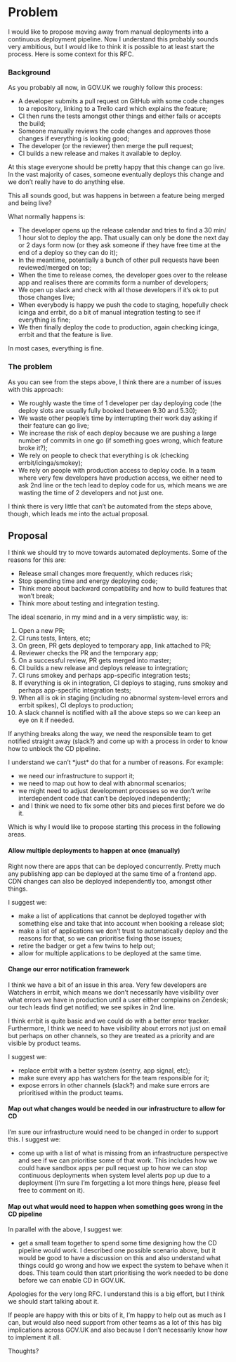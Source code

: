 # Problem

I would like to propose moving away from manual deployments into a continuous deployment pipeline. Now I understand this probably sounds very ambitious, but I would like to think it is possible to at least start the process. Here is some context for this RFC.

### **Background**

As you probably all now, in GOV.UK we roughly&nbsp;follow this process:

- A developer submits a pull request on GitHub with some code changes to a repository, linking to a Trello card which explains the feature;
- CI then runs the tests amongst other things and either fails or accepts the build;
- Someone manually reviews the code changes and approves those changes if everything is looking good;
- The developer (or the reviewer) then merge the pull request;
- CI builds a new release and makes it available&nbsp;to deploy.

At this stage everyone should be pretty happy that this change can go live. In the vast majority of cases, someone eventually deploys this change and we don’t really have to do anything else.

This all sounds good, but was happens in between a feature being merged and being live?

What normally happens is:

- The developer opens up the release calendar and tries to find a 30 min/ 1 hour slot to deploy the app. That usually can only be done the next day or 2 days form&nbsp;now (or they ask someone if they have free time at the end of a deploy so they can do it);
- In the meantime, potentially&nbsp;a bunch of other pull requests have been reviewed/merged on top;
- When the time to release comes, the developer goes over to the release app and realises there are commits form a number of developers;
- We open up slack and check with all those developers if it’s ok to put those changes live;
- When everybody is happy we push the code to staging, hopefully check icinga and errbit, do a bit of manual integration testing to see if everything is fine;
- We then finally deploy the code to production, again checking icinga, errbit and that the feature is live.

In most cases, everything is fine.&nbsp;

### **The problem**

As you can see from the steps above, I think there are a number of issues with this approach:

- We roughly waste the time of 1 developer per day deploying code (the deploy slots are usually fully booked between 9.30 and 5.30);
- We waste other people’s time by interrupting their work day asking if their feature can go live;
- We increase the risk of each deploy because we are pushing a large number of commits in one go (if something goes wrong, which feature broke it?);
- We rely on people to check that everything is ok (checking errbit/icinga/smokey);
- We rely on people with production access to deploy code. In a team where very few developers have production access, we either need to ask 2nd line or the tech lead to deploy code for us, which means we are wasting the time of 2 developers and not just one.

I think there is very little that can’t be automated from the steps above, though, which leads me into the actual&nbsp;proposal.&nbsp;

## Proposal

I think we should try to move towards automated deployments. Some of the reasons for this are:

- Release small changes more frequently, which reduces risk;
- Stop spending time and energy&nbsp;deploying code;
- Think more&nbsp;about&nbsp;backward compatibility and how to build features that won’t break;
- Think more about testing and integration testing.

The ideal scenario, in my mind and in a very simplistic way, is:

1. Open a new&nbsp;PR;
2. CI runs tests, linters, etc;
3. On green, PR gets deployed to temporary app, link attached to PR;
4. Reviewer checks the PR and the temporary app;
5. On a successful review,&nbsp;PR gets merged into master;
6. CI builds a new&nbsp;release and&nbsp;deploys release to integration;
7. CI runs smokey and perhaps app-specific integration tests;
8. If everything is ok in integration, CI deploys to staging, runs smokey and perhaps app-specific integration tests;
9. When all is ok in staging (including no abnormal system-level errors and errbit spikes), CI deploys to production;
10. A slack channel is notified with all the above steps so we can keep an eye on it if needed.

If anything breaks along the way, we need the responsible&nbsp;team to get notified straight away (slack?)&nbsp;and come up with a process in order to know how to unblock the CD pipeline.

I understand we can’t \*just\* do that for a number of reasons. For example:

- we need our infrastructure to support it;
- we need to map out how to deal with abnormal scenarios;
- we might need to adjust development processes so we don’t write interdependent code that can’t be deployed independently;
- and I think we need to fix some other bits and pieces first before we do it.

Which is why&nbsp;I would like to propose starting this process in the following areas.

#### **Allow multiple deployments to happen at once (manually)**

Right now there are apps that can be&nbsp;deployed&nbsp;concurrently. Pretty much any publishing app can be deployed at the same time of a frontend app. CDN changes can also be deployed independently too, amongst other things.

I suggest we:

- make a list of applications that cannot be deployed together with something else and take that into account when booking a release slot;
- make a list of applications we don’t trust to automatically deploy and the reasons for that, so we can prioritise fixing those issues;
- retire the badger or get a few twins to help out;
- allow for multiple applications to be deployed at the same time.

#### **Change our error notification framework**

I think we have a bit of an issue in this area. Very few developers are Watchers in errbit, which means we don’t necessarily have visibility over what errors we have in production until a user either complains on Zendesk; our tech leads find get notified; we see spikes in 2nd line.

I think errbit is quite basic and we could do with a better error tracker. Furthermore, I think we need to have visibility about errors not just on email but perhaps on other channels, so they are treated as a priority and are visible by product teams.

I suggest we:

- replace errbit with a better system (sentry, app signal, etc);
- make sure every app has watchers for the team responsible for it;
- expose errors in other channels (slack?) and make&nbsp;sure errors are prioritised within the product teams.

#### **Map out what changes would be needed in our infrastructure to allow for CD**

I’m sure our infrastructure would need to be changed in order to support this. I suggest we:

- come up with a list of&nbsp;what is missing from an infrastructure perspective and see if we can prioritise some of that work. This includes&nbsp;how we could have sandbox apps per pull request up to how we can stop continuous deployments when system level alerts pop up due to a deployment (I’m sure I’m forgetting a lot more things here, please feel free to comment on it).

#### **Map out what would need to happen when something goes wrong in the CD pipeline**

In parallel with the above, I suggest we:

- get a small team together to spend some time designing how the CD pipeline would work. I described one possible scenario above, but it would be good to have a discussion on this and also understand what things could go wrong and how we expect the system to behave when it does. This team could then start prioritising the work needed to be done before we can enable CD in GOV.UK.

Apologies for the very long RFC. I understand this is a big effort, but I think we should start talking about it.

If people are happy with this or bits of it, I’m happy to help out as much as I can, but would also need support from other teams as a lot of this has big implications across GOV.UK and also because I don’t necessarily know how to implement it all.

Thoughts?

